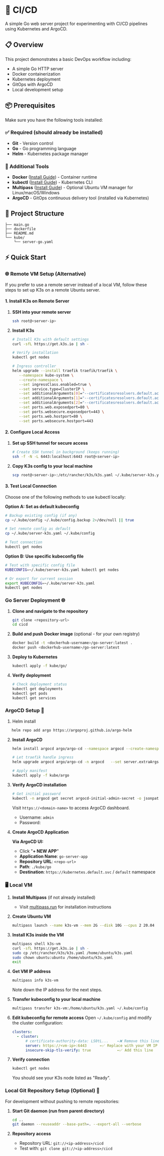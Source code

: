 # 🚀 CI/CD

A simple Go web server project for experimenting with CI/CD pipelines using Kubernetes and ArgoCD.

## 📋 Overview

This project demonstrates a basic DevOps workflow including:

- A simple Go HTTP server
- Docker containerization
- Kubernetes deployment
- GitOps with ArgoCD
- Local development setup

## 📦 Prerequisites

Make sure you have the following tools installed:

### ✅ Required (should already be installed)

- **Git** - Version control
- **Go** - Go programming language
- **Helm** - Kubernetes package manager

### 🔧 Additional Tools

- **Docker** ([Install Guide](https://docs.docker.com/get-docker/)) - Container runtime
- **kubectl** ([Install Guide](https://kubernetes.io/docs/tasks/tools/)) - Kubernetes CLI
- **Multipass** ([Install Guide](https://multipass.run/install)) - Optional Ubuntu VM manager for Linux/macOS/Windows
- **ArgoCD** - GitOps continuous delivery tool (installed via Kubernetes)

## 📁 Project Structure

```
├── main.go
├── dockerfile
├── README.md
└── kube/
    └── server-go.yaml
```

## ⚡ Quick Start

### 🌐 Remote VM Setup (Alternative)

If you prefer to use a remote server instead of a local VM, follow these steps to set up K3s on a remote Ubuntu server.

#### 1. Install K3s on Remote Server

1. **SSH into your remote server**

   ```bash
   ssh root@<server-ip>
   ```

2. **Install K3s**

   ```bash
   # Install K3s with default settings
   curl -sfL https://get.k3s.io | sh -

   # Verify installation
   kubectl get nodes

   # Ingress controller
   helm upgrade --install traefik traefik/traefik \
      --namespace kube-system \
      --create-namespace \
      --set ingressClass.enabled=true \
      --set service.type=ClusterIP \
      --set additionalArguments[0]="--certificatesresolvers.default.acme.email=<EMAIL-ADDRESS>" \
      --set additionalArguments[1]="--certificatesresolvers.default.acme.storage=/data/acme.json" \
      --set additionalArguments[2]="--certificatesresolvers.default.acme.httpchallenge.entrypoint=web" \
      --set ports.web.exposedport=80 \
      --set ports.websecure.exposedport=443 \
      --set ports.web.hostport=80 \
      --set ports.websecure.hostport=443
   ```

#### 2. Configure Local Access

1. **Set up SSH tunnel for secure access**

   ```bash
   # Create SSH tunnel in background (keeps running)
   ssh -f -N -L 6443:localhost:6443 root@<server-ip>
   ```

2. **Copy K3s config to your local machine**

   ```bash
   scp root@<server-ip>:/etc/rancher/k3s/k3s.yaml ~/.kube/server-k3s.yaml
   ```

#### 3. Test Local Connection

Choose one of the following methods to use kubectl locally:

**Option A: Set as default kubeconfig**

```bash
# Backup existing config (if any)
cp ~/.kube/config ~/.kube/config.backup 2>/dev/null || true

# Set remote config as default
cp ~/.kube/server-k3s.yaml ~/.kube/config

# Test connection
kubectl get nodes
```

**Option B: Use specific kubeconfig file**

```bash
# Test with specific config file
KUBECONFIG=~/.kube/server-k3s.yaml kubectl get nodes

# Or export for current session
export KUBECONFIG=~/.kube/server-k3s.yaml
kubectl get nodes
```

### Go Server Deployment 🌐

1. **Clone and navigate to the repository**

   ```bash
   git clone <repository-url>
   cd cicd
   ```

2. **Build and push Docker image** (optional - for your own registry)

   ```bash
   docker build -t <dockerhub-username>/go-server:latest .
   docker push <dockerhub-username>/go-server:latest
   ```

3. **Deploy to Kubernetes**

   ```bash
   kubectl apply -f kube/go/
   ```

4. **Verify deployment**

   ```bash
   # Check deployment status
   kubectl get deployments
   kubectl get pods
   kubectl get services
   ```

### ArgoCD Setup 🚀

1. Helm install

```bash
   helm repo add argo https://argoproj.github.io/argo-helm
```

2. **Install ArgoCD**

   ```bash
   helm install argocd argo/argo-cd --namespace argocd --create-namespace

   # Let traefik handle ingress
   helm upgrade argocd argo/argo-cd -n argocd   --set server.extraArgs[0]=--insecure

   # Apply manifest
   kubectl apply -f kube/argo
   ```

3. **Verify ArgoCD installation**

   ```bash
   # Get initial password
   kubectl -n argocd get secret argocd-initial-admin-secret -o jsonpath="{.data.password}" | base64 -d
   ```

   Visit `https://<domain-name>` to access ArgoCD dashboard.

   - Username: `admin`
   - Password: <initial-password>

4. **Create ArgoCD Application**

   **Via ArgoCD UI:**

   - Click "**+ NEW APP**"
   - **Application Name**: `go-server-app`
   - **Repository URL**: `<repo-url>`
   - **Path**: `./kube/go`
   - **Destination**: `https://kubernetes.default.svc` / `default` namespace

### 🖥️ Local VM

1. **Install Multipass** (if not already installed)

   - Visit [multipass.run](https://multipass.run/install) for installation instructions

2. **Create Ubuntu VM**

   ```bash
   multipass launch --name k3s-vm --mem 2G --disk 10G --cpus 2 20.04
   ```

3. **Install K3s inside the VM**

   ```bash
   multipass shell k3s-vm
   curl -sfL https://get.k3s.io | sh -
   sudo cp /etc/rancher/k3s/k3s.yaml /home/ubuntu/k3s.yaml
   sudo chown ubuntu:ubuntu /home/ubuntu/k3s.yaml
   exit
   ```

4. **Get VM IP address**

   ```bash
   multipass info k3s-vm
   ```

   Note down the IP address for the next steps.

5. **Transfer kubeconfig to your local machine**

   ```bash
   multipass transfer k3s-vm:/home/ubuntu/k3s.yaml ~/.kube/config
   ```

6. **Edit kubeconfig for remote access**
   Open `~/.kube/config` and modify the cluster configuration:

   ```yaml
   clusters:
     - cluster:
         # certificate-authority-data: LS0tL...    ←❌ Remove this line
         server: https://<vm-ip>:6443      ←✅ Replace with your VM IP
         insecure-skip-tls-verify: true            ←✅ Add this line
   ```

7. **Verify connection**
   ```bash
   kubectl get nodes
   ```
   You should see your K3s node listed as "Ready".

### Local Git Repository Setup (Optional) 🌳

For development without pushing to remote repositories:

1. **Start Git daemon (run from parent directory)**

   ```bash
   cd ..
   git daemon --reuseaddr --base-path=. --export-all --verbose
   ```

2. **Repository access**
   - Repository URL: `git://<ip-address>/cicd`
   - Test with: `git clone git://<ip-address>/cicd`
